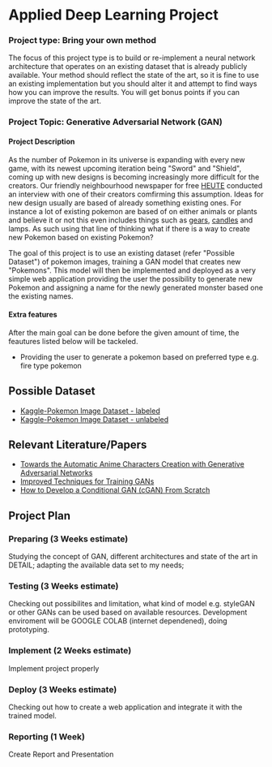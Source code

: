 # Applied Deep Learning Project

### Project type: Bring your own method
The focus of this project type is to build or re-implement a neural network
architecture that operates on an existing dataset that is already publicly available.
Your method should reflect the state of the art, so it is fine to use an existing
implementation but you should alter it and attempt to find ways how you can improve the results.
You will get bonus points if you can improve the state of the art.

### Project Topic: Generative Adversarial Network (GAN)
#### Project Description
As the number of Pokemon in its universe is expanding with every new game, with its newest upcoming iteration being "Sword" and "Shield", coming up
with new designs is becoming increasingly more difficult for the creators. Our friendly neighbourhood newspaper for free [HEUTE](https://www.heute.at/s/-es-wird-immer-schwerer-neue-pokemon-zu-erfinden--46204996) conducted an interview
with one of their creators comfirming this assumption.
Ideas for new design usually are based of already something existing ones. For instance a lot of existing pokemon are based of on either
animals or plants and believe it or not this even includes things such as [gears](https://www.pokewiki.de/Klikk), [candles](https://www.pokewiki.de/Lichtel) and lamps.
As such using that line of thinking what if there is a way to create new Pokemon based on existing Pokemon?

The goal of this project is to use an existing dataset (refer "Possible Dataset") of pokemon images, training a GAN model that
creates new "Pokemons". This model will then be implemented and deployed as a very simple web application providing the user the possibility to generate new Pokemon
and assigning a name for the newly generated monster based one the existing names.

#### Extra features
After the main goal can be done before the given amount of time, the feautures listed below will be tackeled.
* Providing the user to generate a pokemon based on preferred type e.g. fire type pokemon

## Possible Dataset
* [Kaggle-Pokemon Image Dataset - labeled](https://www.kaggle.com/vishalsubbiah/pokemon-images-and-types#pokemon.csv)
* [Kaggle-Pokemon Image Dataset - unlabeled](https://www.kaggle.com/kvpratama/pokemon-images-dataset)

## Relevant Literature/Papers
* [Towards the Automatic Anime Characters Creation with Generative Adversarial Networks](https://arxiv.org/abs/1708.05509)
* [Improved Techniques for Training GANs](https://arxiv.org/abs/1606.03498)
* [How to Develop a Conditional GAN (cGAN) From Scratch](https://machinelearningmastery.com/how-to-develop-a-conditional-generative-adversarial-network-from-scratch/)

## Project Plan
### Preparing (3 Weeks estimate)
Studying the concept of GAN, different architectures and state of the art in DETAIL; adapting the available data set to my needs;  
### Testing (3 Weeks estimate)
Checking out possibilites and limitation, what kind of model e.g. styleGAN or other GANs can be used based on available resources. Development enviroment will
be GOOGLE COLAB (internet dependened), doing prototyping. 
### Implement (2 Weeks estimate)
Implement project properly
### Deploy (3 Weeks estimate)
Checking out how to create a web application and integrate it with the trained model.
### Reporting (1 Week)
Create Report and Presentation
